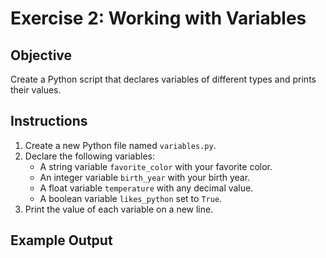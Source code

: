 # Exercise 2: Working with Variables

## Objective

Create a Python script that declares variables of different types and prints their values.

## Instructions

1. Create a new Python file named `variables.py`.
2. Declare the following variables:
   - A string variable `favorite_color` with your favorite color.
   - An integer variable `birth_year` with your birth year.
   - A float variable `temperature` with any decimal value.
   - A boolean variable `likes_python` set to `True`.
3. Print the value of each variable on a new line.

## Example Output
